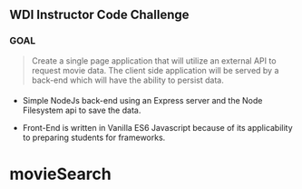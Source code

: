 ## WDI Instructor Code Challenge

### GOAL

> Create a single page application that will utilize an external API to request movie data. The client side application will be served by a back-end which will have the ability to persist data.

####

- Simple NodeJs back-end using an Express server and the Node Filesystem api to save the data.

- Front-End is written in Vanilla ES6 Javascript because of its applicability to preparing students for frameworks.

#####
# movieSearch
